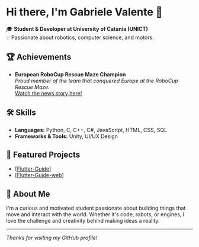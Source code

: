 # Hi there, I'm Gabriele Valente 👋

🎓 **Student & Developer at University of Catania (UNICT)**  
💡 Passionate about robotics, computer science, and motors.

## 🏆 Achievements

- **European RoboCup Rescue Maze Champion**  
  _Proud member of the team that conquered Europe at the RoboCup Rescue Maze._  
  [Watch the news story here!](https://www.ilgiornale.it/video/attualit/l-iis-e-fermi-r-guttuso-giarre-conquista-l-europa-terzo-2493723.html)

## 🛠️ Skills

- **Languages:** Python, C, C++, C#, JavaScript, HTML, CSS, SQL
- **Frameworks & Tools:** Unity, UI/UX Design

## 🚀 Featured Projects

- [[Flutter-Guide](https://github.com/gabriiivale007/Flutter-Guide)]
- [[Flutter-Guide-web](https://gabriiivale007.github.io/Flutter-Guide/)]

## 🔗 About Me

I'm a curious and motivated student passionate about building things that move and interact with the world. Whether it's code, robots, or engines, I love the challenge and creativity behind making ideas a reality.

---

_Thanks for visiting my GitHub profile!_
